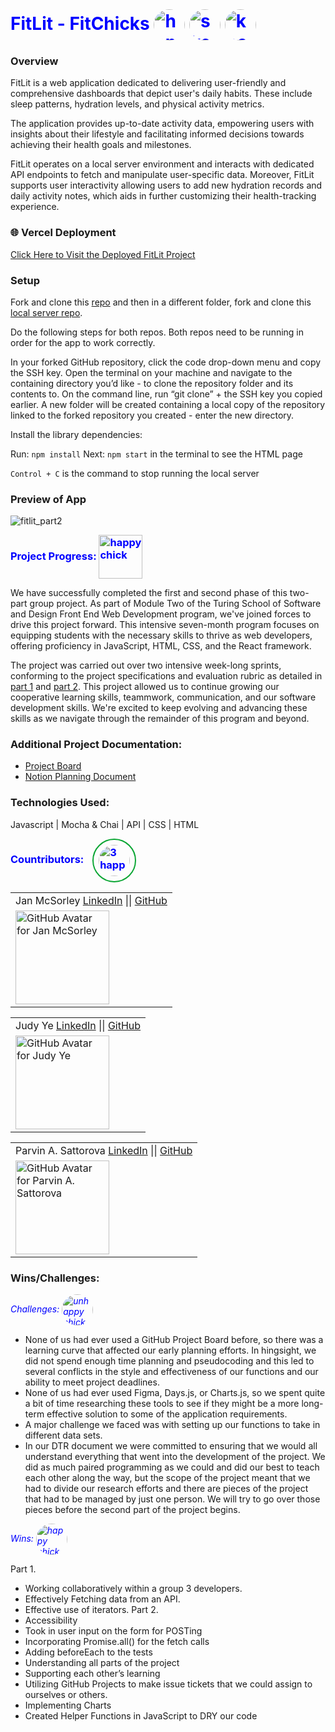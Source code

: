 <h1 style="color:blue; display: inline;">
    FitLit - FitChicks
    <img src="https://github.com/Sulton88Mehron90/fitlit-group-project-jy-jm-ps/blob/main/src/images/L4.jpg" 
         alt="happy chick" 
         width="50" 
         style="vertical-align: middle; display: inline; border-radius: 50%; border: 2px solid light gray;" />
    <img src="https://github.com/Sulton88Mehron90/fitlit-group-project-jy-jm-ps/blob/main/src/images/default.jpg" 
         alt="skeptical chick" 
         width="50" 
         style="vertical-align: middle; display: inline; border-radius: 50%; border: 2px solid light gray;" />
    <img src="https://github.com/Sulton88Mehron90/fitlit-group-project-jy-jm-ps/blob/main/src/images/L3.jpg" 
         alt="know it all chick" 
         width="50" 
         style="vertical-align: middle; display: inline; border-radius: 50%; border: 2px solid light gray;" />
</h1>

### Overview
FitLit is a web application dedicated to delivering user-friendly and comprehensive dashboards that depict user's daily habits. These include sleep patterns, hydration levels, and physical activity metrics.

The application provides up-to-date activity data, empowering users with insights about their lifestyle and facilitating informed decisions towards achieving their health goals and milestones.

FitLit operates on a local server environment and interacts with dedicated API endpoints to fetch and manipulate user-specific data. Moreover, FitLit supports user interactivity allowing users to add new hydration records and daily activity notes, which aids in further customizing their health-tracking experience.

### 🌐 Vercel Deployment
[Click Here to Visit the Deployed FitLit Project](https://fitlit-group-project-jy-jm-ps.vercel.app/)


### Setup
Fork and clone this [repo](https://github.com/judy0ye/fitlit-group-project-jy-jm-ps) 
and then in a different folder, fork and clone this [local server repo](https://github.com/turingschool-examples/fitlit-api).

Do the following steps for both repos. Both repos need to be running in order for the app to work correctly.

In your forked GitHub repository, click the code drop-down menu and copy the SSH key. 
Open the terminal on your machine and navigate to the containing directory you’d like - to clone the repository folder and its contents to. On the command line, run “git clone” + the SSH key you copied earlier. A new folder will be created containing a local copy of the repository linked to the forked repository you created - enter the new directory.

Install the library dependencies:

Run: ```npm install```
Next: ```npm start``` in the terminal to see the HTML page

```Control + C``` is the command to stop running the local server

### Preview of App

![fitlit_part2](https://github.com/judy0ye/fitlit-group-project-jy-jm-ps/assets/129805348/28ce64e1-dfa8-44de-8b16-9868076c8b4b)

  <h3 style="color:blue; display: inline;">
    Project Progress:
      <img src="https://github.com/Sulton88Mehron90/fitlit-group-project-jy-jm-ps/blob/main/src/images/tracks.png" 
       alt="happy chick" 
       width="70" 
       style="vertical-align: middle; display: inline;" />
  </h3>

We have successfully completed the first and second phase of this two-part group project. As part of Module Two of the Turing School of Software and Design Front End Web Development program, we've joined forces to drive this project forward. This intensive seven-month program focuses on equipping students with the necessary skills to thrive as web developers, offering proficiency in JavaScript, HTML, CSS, and the React framework.

The project was carried out over two intensive week-long sprints, conforming to the project specifications and evaluation rubric as detailed in [part 1](https://frontend.turing.edu/projects/module-2/fitlit-part-one-agile.html) and [part 2](https://frontend.turing.edu/projects/module-2/fitlit-part-two-agile.html). This project allowed us to continue growing our cooperative learning skills, teammwork, communication, and our software development skills. We're excited to keep evolving and advancing these skills as we navigate through the remainder of this program and beyond.

### Additional Project Documentation:
 - [Project Board](https://github.com/users/judy0ye/projects/2/views/1)
 - [Notion Planning Document](https://www.notion.so/FitLit-Project-Plan-a04afd24f0504911b684b82932ae3f64)

### Technologies Used:
Javascript | Mocha & Chai | API | CSS | HTML

  <h3 style="color:blue; display: inline;">
    Countributors: 
      <img src="https://github.com/Sulton88Mehron90/fitlit-group-project-jy-jm-ps/blob/main/src/images/FitChicks_scene_sm.png" 
       alt="3 happy chicks" 
       style="width: 50px; margin-left: 10px; border: 2px solid rgb(11, 166, 52); border-radius: 50%; padding: 8px; transition: transform 0.3s ease, box-shadow 0.3s ease-in-out; transform-origin: right; vertical-align: middle; display: inline;" />
  </h3>

<!-- For Jan McSorley -->
<table>
    <tr>
        <td> Jan McSorley 
            <a href="https://www.linkedin.com/in/jan-mcsorley/">LinkedIn</a> || 
            <a href="https://github.com/jmcsorle">GitHub</a> 
        </td>
    </tr>
    <tr>
        <td><img src="https://avatars.githubusercontent.com/u/7227063?v=4" alt="GitHub Avatar for Jan McSorley" width="150"></td>
    </tr>
</table>

<!-- For Judy Ye -->
<table>
    <tr>
        <td> Judy Ye 
            <a href="https://www.linkedin.com/in/judy-ye/">LinkedIn</a> || 
            <a href="https://github.com/judy0ye">GitHub</a> 
        </td>
    </tr>
    <tr>
        <td><img src="https://avatars.githubusercontent.com/u/129805348?v=4" alt="GitHub Avatar for Judy Ye" width="150"></td>
    </tr>
</table>


<!-- For Parvin A. Sattorova -->
<table>
    <tr>
        <td> Parvin A. Sattorova 
            <a href="https://www.linkedin.com/in/parvin-sattorova-edwards-357526b3/">LinkedIn</a> || 
            <a href="https://github.com/Sulton88Mehron90">GitHub</a> 
        </td>
    </tr>
    <tr>
        <td><img src="https://avatars.githubusercontent.com/u/119267809?v=4" alt="GitHub Avatar for Parvin A. Sattorova" width="150"></td>
    </tr>
</table>


### Wins/Challenges:

  <h6 style="color:blue; display: inline;">
    Challenges: 
    <img src="https://github.com/Sulton88Mehron90/fitlit-group-project-jy-jm-ps/blob/main/src/images/L1a.jpg" 
         alt="unhappy chick" 
         width="50" 
         style="vertical-align: middle; display: inline; border-radius: 50%; border: 2px solid light gray;" />
</h6>
 
 - None of us had ever used a GitHub Project Board before, so there was a learning curve that affected our early planning efforts. In hingsight, we did not spend enough time planning and pseudocoding and this led to several conflicts in the style and effectiveness of our functions and our ability to meet project deadlines.
 - None of us had ever used Figma, Days.js, or Charts.js, so we spent quite a bit of time researching these tools to see if they might be a more long-term effective solution to some of the application requirements.
 - A major challenge we faced was with setting up our functions to take in different data sets.
 - In our DTR document we were committed to ensuring that we would all understand everything that went into the development of the project. We did as much paired programming as we could and did our best to teach each other along the way, but the scope of the project meant that we had to divide our research efforts and there are pieces of the project that had to be managed by just one person. We will try to go over those pieces before the second part of the project begins.

<h6 style="color:blue; display: inline;">
    Wins: 
    <img src="https://github.com/Sulton88Mehron90/fitlit-group-project-jy-jm-ps/blob/main/src/images/L5.jpg" 
         alt="happy chick" 
         width="50" 
         style="vertical-align: middle; display: inline; border-radius: 50%; border: 2px solid light gray;" />
</h6>

Part 1.
 - Working collaboratively within a group 3 developers.
 - Effectively Fetching data from an API.
 - Effective use of iterators.
Part 2.
 - Accessibility
 - Took in user input on the form for POSTing
 - Incorporating Promise.all() for the fetch calls
 - Adding beforeEach to the tests
 - Understanding all parts of the project
 - Supporting each other’s learning
 - Utilizing GitHub Projects to make issue tickets that we could assign to ourselves or others.
 - Implementing Charts
 - Created Helper Functions in JavaScript to DRY our code

